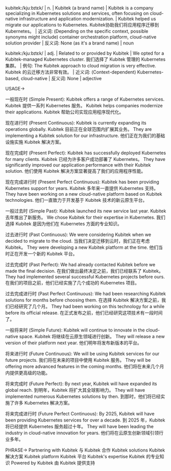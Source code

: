 kubitek:/kjuːbɪtɛk/ | n. | Kubitek (a brand name) |  Kubitek is a company specializing in Kubernetes solutions and services, often focusing on cloud-native infrastructure and application modernization. |  Kubitek helped us migrate our applications to Kubernetes.  Kubitek协助我们将应用程序迁移到Kubernetes。 | 近义词: (Depending on the specific context, possible synonyms might include) container orchestration platform, cloud-native solution provider | 反义词: None (as it's a brand name) | noun

kubitek:/kjuːbɪtɛk/ | adj. | Related to or provided by Kubitek |  We opted for a Kubitek-managed Kubernetes cluster. 我们选择了 Kubitek 管理的 Kubernetes 集群。 | 例句:  The Kubitek approach to cloud migration is very effective. Kubitek 的云迁移方法非常有效。 | 近义词: (Context-dependent) Kubernetes-based, cloud-native  | 反义词: None | adjective


USAGE->

一般现在时 (Simple Present):
Kubitek offers a range of Kubernetes services.  Kubitek 提供一系列 Kubernetes 服务。
Kubitek helps companies modernize their applications.  Kubitek 帮助公司实现应用程序现代化。

现在进行时 (Present Continuous):
Kubitek is currently expanding its operations globally. Kubitek 目前正在全球范围内扩展其业务。
They are implementing a Kubitek solution for our infrastructure.  他们正在为我们的基础设施实施 Kubitek 解决方案。

现在完成时 (Present Perfect):
Kubitek has successfully deployed Kubernetes for many clients. Kubitek 已经为许多客户成功部署了 Kubernetes。
They have significantly improved our application performance with their Kubitek solution.  他们使用 Kubitek 解决方案显著提高了我们的应用程序性能。

现在完成进行时 (Present Perfect Continuous):
Kubitek has been providing Kubernetes support for years.  Kubitek 多年来一直提供 Kubernetes 支持。
They have been working on a new cloud-native platform based on Kubitek technologies.  他们一直致力于开发基于 Kubitek 技术的新云原生平台。

一般过去时 (Simple Past):
Kubitek launched its new service last year.  Kubitek 去年推出了新服务。
We chose Kubitek for their expertise in Kubernetes. 我们选择 Kubitek 是因为他们在 Kubernetes 方面的专业知识。


过去进行时 (Past Continuous):
We were considering Kubitek when we decided to migrate to the cloud.  当我们决定迁移到云时，我们正在考虑 Kubitek。
They were developing a new Kubitek platform at the time.  他们当时正在开发一个新的 Kubitek 平台。

过去完成时 (Past Perfect):
We had already contacted Kubitek before we made the final decision.  在我们做出最终决定之前，我们已经联系了 Kubitek。
They had implemented several successful Kubernetes projects before ours. 在我们的项目之前，他们已经实施了几个成功的 Kubernetes 项目。

过去完成进行时 (Past Perfect Continuous):
We had been researching Kubitek solutions for months before choosing them.  在选择 Kubitek 解决方案之前，我们已经研究了几个月。
They had been working on this technology for a while before its official release.  在正式发布之前，他们已经研究这项技术有一段时间了。

一般将来时 (Simple Future):
Kubitek will continue to innovate in the cloud-native space.  Kubitek 将继续在云原生领域进行创新。
They will release a new version of their platform next year.  他们明年将发布新版本的平台。

将来进行时 (Future Continuous):
We will be using Kubitek services for our future projects.  我们将在未来的项目中使用 Kubitek 服务。
They will be offering more advanced features in the coming months.  他们将在未来几个月内提供更高级的功能。

将来完成时 (Future Perfect):
By next year, Kubitek will have expanded its global reach.  到明年，Kubitek 将扩大其全球影响力。
They will have implemented numerous Kubernetes solutions by then. 到那时，他们将已经实施了许多 Kubernetes 解决方案。


将来完成进行时 (Future Perfect Continuous):
By 2025, Kubitek will have been providing Kubernetes services for over a decade. 到 2025 年，Kubitek 将已经提供 Kubernetes 服务超过十年。
They will have been leading the industry in cloud-native innovation for years.  他们将在云原生创新领域引领行业多年。


PHRASE->
Partnering with Kubitek  与 Kubitek 合作
Kubitek solutions  Kubitek 解决方案
Kubitek platform  Kubitek 平台
Kubitek's expertise  Kubitek 的专业知识
Powered by Kubitek  由 Kubitek 提供支持
